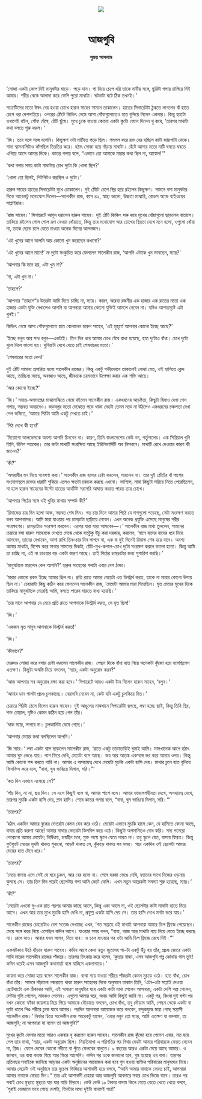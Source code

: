 <div align=center>
<img src=https://images.prothomalo.com/prothomalo-bangla%2F2023-03%2F92015489-df68-4e43-b918-642b211db240%2Fajgubi.gif?w=1200&ar=40%3A21&auto=format%2Ccompress&ogImage=true&mode=crop&overlay=&overlay_position=bottom&overlay_width_pct=1 />
<br><br>
<h1>আজগুবি</h1>
<h4>সুমন্ত আসলাম</h4>
<br><br>
</div>

‘সোজা একটা কোপ দিই মানুষটার ঘাড়ে। পড়ে যান। পা দিয়ে চেপে ধরি তাকে মাটির সঙ্গে, ছুরিটা গলায় চালিয়ে দিই আবার। শরীর থেকে আলাদা করে ফেলি পুরো মাথাটা। ঘটনাটা ঘটে ঠিক তখনই।’

সক্রেটিসের মতো ঈষৎ বের হওয়া চোখে হারুন সাহেব সামনে তাকালেন। হাতের সিগারেটটা ঠুকতে লাগলেন বাঁ হাতে চেপে ধরা দেশলাইয়ে। ওপরের ঠোঁটে কিঞ্চিৎ নেমে আসা গোঁফগুলোতেও হাত বুলিয়ে নিলেন একবার। কিন্তু হাতটা ওখানেই রইল, গোঁফ ঘেঁষে, ঠোঁট ছুঁয়ে। মুখে ঢুকে যাওয়া কোনো একটা কুটো ফেলে দিলেন থু করে, ‘তারপর মাথাটা কথা বলতে শুরু করল।’

‘জি। তবে সঙ্গে সঙ্গে বলেনি। কিছুক্ষণ ওটা মাটিতে পড়ে ছিল। গলগল করে রক্ত বের হচ্ছিল কাটা জায়গাটা থেকে। সাদা শ্বাসনালিটাও কাঁপছিল তিরতির করে। হঠাৎ সোজা হয়ে দাঁড়ায় মাথাটা। হেঁটে আসার মতো মাটি ঘষতে ঘষতে এগিয়ে আসে আমার দিকে। কাতর গলায় বলে, “এভাবে তো আমাকে মারার কথা ছিল না, আঙ্কেল!”’

‘কথা বলার সময় কাটা মাথাটার চোখ দুটো কি খোলা ছিল?’

‘খোলা তো ছিলই, পিটপিটও করছিল ও দুটো।’

হারুন সাহেব হাতের সিগারেটটা মুখে ঢোকালেন। দুই ঠোঁটে চেপে স্থির হয়ে রইলেন কিছুক্ষণ। সামনে বসা মানুষটার দিকে আরেকটু মনোযোগ দিলেন—সালেকীন রাজ, বয়স ৪২, স্বাস্থ্য ভালো, উচ্চতা মাঝারি, রোডস অ্যান্ড হাইওয়ের সাপ্লাইয়ার।

‘রাজ সাহেব।’ সিগারেটে আগুন ধরালেন হারুন সাহেব। দুই ঠোঁট কিঞ্চিৎ সরু করে মুখের ধোঁয়াগুলো ছাড়লেন বাতাসে। তাকিয়ে রইলেন গোল গোল রূপ নেওয়া ধোঁয়াতে, কিন্তু তার মনোযোগ আর চোখের স্থিরতা দেখে মনে হলো, ওগুলো ধোঁয়া না, তাকে ছেড়ে চলে যেতে চাওয়া অনেক দিনের আপনজন।

‘এই খুনের আগে আপনি আর কোনো খুন করেছেন কখনো?’

‘এই খুনের আগে মানে!’ ভ্রু দুটো সংকুচিত করে ফেললেন সালেকীন রাজ, ‘আপনি এটাকে খুন ভাবছেন, স্যার?’

‘আপনার কি মনে হয়, এটা খুন না?’

‘না, এটা খুন না।’

‘তাহলে?’

‘আপনার “তাহলে”র উত্তরটা আমি দিতে চাচ্ছি না, স্যার। কারণ, আরব্য রজনীর এক হাজার এক রাতের মতো এক হাজার একটা যুক্তি দেখালেও আপনি বা আপনারা আমার কোনো যুক্তিই আমলে নেবেন না। যদিও আপাতদৃষ্টে এটা খুনই।’

কিঞ্চিৎ নেমে আসা গোঁফগুলোতে হাত বোলালেন হারুন সাহেব, ‘এই মুহূর্তে আপনার কোনো ইচ্ছে আছে?’

‘ইচ্ছে বলুন আর সাধ বলুন—একটাই। তিন দিন ধরে আমার চোখ বেঁধে রাখা হয়েছে, হাত দুটোও বাঁধা। চোখ দুটো খুলে দিলে ভালো হয়। দুনিয়াটা দেখে যেতে চাই শেষবারের মতো।’

‘শেষবারের মতো কেন!’

দুই ঠোঁট সামান্য প্রসারিত হলো সালেকীন রাজের। কিন্তু একটু গভীরভাবে তাকালেই বোঝা যেত, ওই হাসিতে ক্লেদ আছে, তাচ্ছিল্য আছে, অবজ্ঞাও আছে, জীবনকে চরমভাবে উপেক্ষা করার এক শক্তি আছে।

‘আর কোনো ইচ্ছে?’

‘জি।’ সমাপ্ত-অসমাপ্তের মাঝামাঝিতে থেমে রইলেন সালেকীন রাজ। একধরনের আড়ষ্টতা, কিছুটা দ্বিধাও দেখা গেল গলায়, সম্ভবত অবয়বেও। জড়বস্তুর মতো মেঝেতে পড়ে থাকা দেহটা তেমন নড়ে না উঠলেও একধরনের চঞ্চলতা দেখা গেল ভঙ্গিতে, ‘আমার পিঠটা আমি একটু দেখতে চাই।’

‘পিঠ দেখে কী হবে!’

‘দিয়োগো আলভেসকে অবশ্য আপনি চিনবেন না। কারণ, তিনি বাংলাদেশের কেউ নন, পর্তুগালের। এক সিরিয়াল খুনি তিনি, উনিশ শতকের। তার কাটা মাথাটি সংরক্ষিত আছে ইউনিভার্সিটি অব লিসবনে। মাথাটি রেখে দেওয়ার কারণ কী জানেন?’

‘কী?’

‘অপরাধীর মন নিয়ে গবেষণা করা।’ সালেকীন রাজ হাসার চেষ্টা করলেন, পারলেন না। তার দুই ঠোঁটের বাঁ পাশের সংযোগস্থলে রক্তের ধারাটি শুকিয়ে এলেও ক্ষতটা চকচক করছে এখনো। ভাগ্যিস, মাথা কিছুটা সরিয়ে নিতে পেরেছিলেন, না হলে হারুন সাহেবের উল্টো হাতের আংটিটা সরাসরি আঘাত করতে পারত তার চোখে।

‘আপনার পিঠের সঙ্গে ওই খুনির মাথার সম্পর্ক কী?’

‘রিমান্ডের চার দিন হলো আজ, সম্ভবত শেষ দিন। গত চার দিনে আমার পিঠে যে দাগগুলো পড়েছে, সেটা সংরক্ষণ করতে বলব আপনাদের। আমি মারা যাওয়ার পর চামড়াটা ছাড়িয়ে নেবেন। এখন অনেক প্রযুক্তি এসেছে মানুষের শরীর সংরক্ষণের। চামড়াটাও সংরক্ষণ করবেন। এরপর যারা যারা আসবেন—।’ সালেকীন রাজ মাথা তুললেন, সামনের চেয়ারে বসা হারুন সাহেবকে দেখতে মেঝে থেকে যতটুকু উঁচু করা দরকার, করলেন, ‘মানে যাদের যাদের ধরে নিয়ে আসবেন, তাদের দেখাবেন, আশা রাখি তিন–চার দিন লাগবে না, এক বা দুই দিনেই রিমান্ড শেষ হয়ে যাবে। অবশ্য আমার মাথাটা, বিশেষ করে মাথার সামনের দিকটা, ঠোঁট-মুখ-কপাল-চোখ দুটো সংরক্ষণ করলে ভালো হতো। কিন্তু আমি তা চাচ্ছি না, এই না চাওয়ার বড় একটা কারণ আছে। তাই পিঠের চামড়াটার জন্য সুপারিশ করছি।’

‘মানুষটাকে মারলেন কেন আপনি?’ হারুন সাহেবের গলাটা এবার বেশ ঠান্ডা।

‘মারার কোনো রকম ইচ্ছে আমার ছিল না। প্রতি রাতে আমার মেয়েটা এত ডিস্ট্রার্ব করত, তাকে না মারার কোনো উপায় ছিল না।’ চেহারাটা কিছু কঠিন করে ফেললেন সালেকীন রাজ, ‘মেয়েটা আমার মারা গিয়েছিল। মৃত মেয়ের মুখের দিকে তাকিয়ে মানুষটাকে মেরেছি আমি, বলতে পারেন মারতে বাধ্য হয়েছি।’

‘তার মানে আপনার যে মেয়ে প্রতি রাতে আপনাকে ডিস্ট্রার্ব করত, সে মৃত ছিল!’

‘জি।’

‘একজন মৃত মানুষ আপনাকে ডিস্ট্রার্ব করত!’

‘জি।’

‘কীভাবে?’

মেরুদণ্ড সোজা করে বসার চেষ্টা করলেন সালেকীন রাজ। পেছন দিকে বাঁধা হাত নিয়ে অনেকটা কুঁজো হয়ে বসেছিলেন এতক্ষণ। কিছুটা অস্বস্তি নিয়ে বললেন, ‘স্যার, একটা অনুরোধ করব?’

‘আজ আপনার সব অনুরোধ রক্ষা করা হবে।’ সিগারেটে আরও একটা টান দিলেন হারুন সাহেব, ‘বলুন।’

‘আমার ডান গালটা প্রচণ্ড চুলকাচ্ছে। বেয়াদবি নেবেন না, কেউ যদি একটু চুলকিয়ে দিত।’

চেয়ারে পিঠটা ঠেসে দিলেন হারুন সাহেব। দুই আঙুলের মাঝখানে সিগারেটটা জ্বলছে, লম্বা হচ্ছে ছাই, কিন্তু তিনি স্থির, শক্ত চোয়াল, দৃষ্টিও কেমন কঠিন হয়ে গেল তাঁর।

‘থাক স্যার, লাগবে না। চুলকানিটা থেমে গেছে।’

‘আপনার মেয়ের কথা বলছিলেন আপনি।’

‘জি স্যার।’ লম্বা একটা শ্বাস ছাড়লেন সালেকীন রাজ, ‘রাতে একটু তাড়াতাড়িই ঘুমাই আমি। মাসখানেক আগে হঠাৎ আমার ঘুম ভেঙে যায়। পাশ ফিরে দেখি, মেয়েটা বসে আছে। ভয় আর আতঙ্ক একসঙ্গে ভর করে আমার ওপর। কিন্তু আমি কোনো শব্দ করতে পারি না। আমার এ অসহায়ত্ব দেখে মেয়েটা মুচকি একটা হাসি দেয়। মাথার চুলে হাত বুলিয়ে ফিসফিস করে বলে, “বাবা, ঘুম ভাঙিয়ে দিলাম, সরি।”’

‘কত দিন এভাবে এসেছে সে?’

‘পাঁচ দিন, না না, ছয় দিন। সে এসে কিছুই বলে না, আমার পাশে বসে। আমার ভাবলেশহীনতা দেখে, অসহায়ত্ব দেখে, তারপর মুচকি একটা হাসি দেয়, ম্লান হাসি। শেষে কাতর গলায় বলে, “বাবা, ঘুম ভাঙিয়ে দিলাম, সরি।”’

‘তারপর?’

‘হঠাৎ একদিন আমার বুকের ভেতরটা কেমন যেন করে ওঠে। মেয়েটা এভাবে মুচকি হাসে কেন, যে হাসিতে বেদনা আছে, বাবার প্রতি করুণা আছে! আমার মাথার ভেতরটা কিলবিল করে ওঠে। কিছুটা অপমানিতও বোধ করি। সদ্য পনেরো পেরোনো আমার মেয়েটা; নির্দ্বিধায়, ভয়হীন মনে, মুক্ত পায়ে স্কুলে যেতে পারত না। তবু স্কুলে যেত, বাসায় ফিরত। কিন্তু ফুটফুটে মেয়ের মুখটা থাকত শুকনো, আড়ষ্ট থাকত সে, কুঁকড়ে থাকত সব সময়। পরে একদিন ওই ছেলেটা আমার মেয়ের হাত টেনে ধরে।’

‘তারপর?’

‘মেয়ে বাসায় এসে সেই যে ঘরে ঢুকল, আর বের হলো না। শেষে দরজা ভেঙে দেখি, ফ্যানের সাথে নিজের ওড়নায় ঝুলছে সে। তার তিন দিন পরেই ছেলেটার গলা আমি কেটে ফেলি। এখন নতুন আরেকটা সমস্যা শুরু হয়েছে, স্যার।’

‘কী?’

‘মেয়েটা এখনো দু-এক রাত পরপর আমার কাছে আসে, কিন্তু একা আসে না, ওই ছেলেটার কাটা মাথাটা হাতে নিয়ে আসে। এখন আর তার মুখে মুচকি হাসি দেখি না, প্রফুল্ল একটা হাসি দেয় সে। তার হাসি দেখে মনটা ভরে যায়।’

সালেকীন রাজের চেহারাটাও বেশ সতেজ দেখাচ্ছে এখন, ‘গত সপ্তাহে ওই মাথাই আপনারা আমার ডিপ ফ্রিজে পেয়েছেন। মেয়ে সঙ্গে করে নিয়ে এসেছিল কদিন আগে। যাওয়ার সময় বলল, “বাবা, আজ আর মাথাটা বয়ে নিয়ে যেতে ইচ্ছে করছে না। রেখে দাও। আবার যখন আসব, নিয়ে যাব। ও চলে যাওয়ার পর ওটা আমি ডিপ ফ্রিজে রেখে দিই।”’

একঝটকায় উঠে দাঁড়ান হারুন সাহেব। কদিন আগে কেনা নতুন জুতাসহ পা–টা একটু উঁচু হয় তাঁর, প্রচণ্ড জোরে একটা লাথি মারেন সালেকীন রাজের পাঁজরে। তারপর চিৎকার করে বলেন, ‘কুত্তার বাচ্চা, এসব আজগুবি গল্প কোথায় পাস তুই! কদিন ধরেই এসব আজগুবি কথাবার্তা বলে যাচ্ছিস একনাগাড়ে।’

কায়দা করে সোজা হয়ে বসেন সালেকীন রাজ। ব্যথা সয়ে যাওয়া শরীরে পাঁজরটা কেমন মুচড়ে ওঠে। হাত বাঁধা, চোখ বাঁধা তাঁর। সামনে দাঁড়ানো গজরাতে থাকা হারুন সাহেবের দিকে অনুমানে তাকান তিনি, ‘এটা–ওটা সাপ্লাই দেওয়া ছোটখাটো এক ঠিকাদার আমি, এই সাধারণ মানুষটার ঘরে একটা কাটা মাথা পেলেন আপনারা, একটা দেশি অস্ত্র পেলেন, সেটার গুলি পেলেন, মাদকও পেলেন। এগুলো আমার ঘরে, অথচ আমি কিছুই জানি না। একটু পর, কিংবা দুই ঘণ্টা পর যখন কোনো ফাঁকা জায়গায় নিয়ে গিয়ে আমাকে দৌড়াতে বলবেন, চোখ বাঁধা, তবু দৌড়াব আমি, পেছন থেকে একটা বা দুটো ধাতব পিণ্ড শরীরে ঢুকে যাবে আমার। পরদিন আপনারা আয়োজন করে বলবেন, বন্দুকযুদ্ধে মারা গেছে সন্ত্রাসী সালেকীন রাজ।’ নির্ভার চিত্তে সালেকীন রাজ আরেকটু হাসেন, ‘এবার বলুন তো স্যার, আমি এতক্ষণ যা বললাম, তা আজগুবি; না আপনারা যা বলেন তা আজগুবি?’

মুখের কুটো ফেলার মতো আরও একবার থু করলেন হারুন সাহেব। সালেকীন রাজ কুঁজো হয়ে গেলেন এবার, নত হয়ে গেল তার মাথা, ‘স্যার, একটা অনুরোধ ছিল। নিয়তিমাখা এ পরিণতির পর নিথর দেহটা আমার পরিবারকে ফেরত দেবেন না, প্লিজ। ফেলে দেবেন কোনো নদীতে বা পুঁতে ফেলবেন বালুতে। ৯ বছরের আরও একটা মেয়ে আছে আমার। ও জানবে, ওর বাবা কাজে গিয়ে আর ফিরে আসেনি। কদিন পর ওকে জানানো হবে, গুম হয়েছে ওর বাবা। তারপর প্রতিবছর সবাইকে জানিয়ে আড়ম্বর একটা অনুষ্ঠানের আয়োজন করা হবে গুম হওয়া ব্যক্তির পরিবারের মানুষদের নিয়ে। আমার মেয়েটা ওই অনুষ্ঠানে তার দুচোখ ভিজিয়ে আশাবাদী হয়ে বলবে, “আমি আমার বাবাকে ফেরত চাই, আপনারা আমার বাবাকে ফেরত দিন।” তার এই আশাবাদী চেহারা আর আজগুবি আবদারে সবার চোখ ভিজে যাবে। তারও পর সবাই চোখ মুছতে মুছতে যার যার বাড়ি ফিরবে। কেউ কেউ ১০ টাকার বাদাম কিনে যেতে যেতে খেতে খেতে বলবে, ‘পুরাই ভেজালে ভরে গেছে দেশটা, তিনটার মধ্যে দুইটা বাদামই পচা!’
